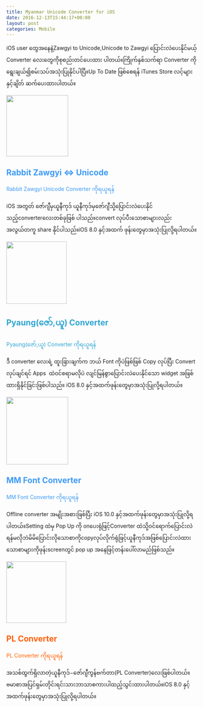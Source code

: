 ```yaml
---
title: Myanmar Unicode Converter for iOS
date: 2016-12-13T15:44:17+00:00
layout: post
categories: Mobile
---
```

iOS user တွေအနေနဲ့Zawgyi to Unicode,Unicode to Zawgyi ပြောင်းလဲပေးနိုင်မယ့် Converter လေးတွေကိုစုစည်းတင်ပေးထား ပါတယ်။ကြိုက်နှစ်သက်ရာ Converter ကိုရွေးချယ်၍စမ်းသပ်အသုံးပြုနိုင်ပါပြီ။Up To Date ဖြစ်စေရန် iTunes Store လင့်များနှင့်ချိတ် ဆက်ပေးထားပါတယ်။

<img loading="lazy" class="alignleft wp-image-1186" src="http://localhost/wordpress/wp-content/uploads/2017/01/Rabbit.png" alt="" width="163" height="161" /> 

<h2 class="document-title" style="color: #3e9af5;">
  Rabbit Zawgyi <=> Unicode
</h2>

<a style="text-decoration: none; color: #3e9af5;" title="Rabbit Zawgyi Unicode Converter ကိုရယူရန်" href="https://itunes.apple.com/sg/app/rabbit-zawgyi-unicode-converter/id1032950289?mt=8">Rabbit Zawgyi Unicode Converter ကိုရယူရန်</a>

iOS အတွတ် ဇော်ဂျီမှယူနီကုဒ် ယူနီကုဒ်မှဇော်ဂျီသို့ပြောင်းလဲပေးနိုင်သည့်converterလေးတစ်ခုဖြစ် ပါသည်။convert လုပ်ပီးသောစာများလည်းအလွယ်တကူ share နိုင်ပါသည်။iOS 8.0 နှင့်အထက် ဖုန်းတွေမှာအသုံးပြုလို့ရပါတယ်။

<img loading="lazy" class="alignright wp-image-1644" src="http://www.unicodetoday.org/wp-content/uploads/2016/12/နန.png" alt="" width="159" height="164" /> 

<h2 class="document-title" style="color: #2ea5d1;">
  Pyaung(ဇော်,ယူ) Converter
</h2>

<a style="text-decoration: none; color: #2ea5d1;" title="Pyaung(ဇော်,ယူ) Converter ကိုရယူရန်" href="https://itunes.apple.com/us/app/pyaung-convert-between-zawgyi/id1039690192?mt=8">Pyaung(ဇော်,ယူ) Converter ကိုရယူရန်</a>

ဒီ converter လေးရဲ့ ထူးခြားချက်က ဘယ် Font ကိုပဲဖြစ်ဖြစ် Copy လုပ်ပြီး Convert လုပ်ချင်ရင် Apps  ထဲဝင်စရာမလိုပဲ လျင်မြန်စွာပြောင်းလဲပေးနိုင်သော widget အဖြစ်ထားရှိနိုင်ခြင်းဖြစ်ပါသည်။ iOS 8.0 နှင့်အထက်ဖုန်းတွေမှာအသုံးပြုလို့ရပါတယ်။

<img loading="lazy" class="alignleft wp-image-1184" src="http://localhost/wordpress/wp-content/uploads/2017/01/MM.png" width="163" height="178" /> 

<h2 class="document-title" style="color: #3e9af5;">
  MM Font Converter
</h2>

<a style="text-decoration: none; color: #3e9af5;" title="MM Font Converter ကိုရယူရန်" href="https://itunes.apple.com/us/app/mm-font-converter/id1161145706?mt=8">MM Font Converter ကိုရယူရန်</a>

Offline converter အမျိုးအစားဖြစ်ပြီး iOS 10.0 နှင့်အထက်ဖုန်းတွေမှာအသုံးပြုလို့ရပါတယ်။Setting ထဲမှ Pop Up ကို onပေးရုံဖြင့်Converter ထဲသို့ဝင်ရောက်ပြောင်းလဲရန်မလိုဘဲမိမိပြောင်းလိုသောစာကိုcopyလုပ်လိုက်ရုံဖြင့်ယူနီကုဒ်အဖြစ်ပြောင်းလဲထားသောစာများကိုဖုန်းscreenတွင် pop up အနေဖြင့်တန်းပေါ်လာမည်ဖြစ်သည်။

<img loading="lazy" class="alignright wp-image-1644" src="http://localhost/wordpress/wp-content/uploads/2017/01/Untitled-2.png" alt="" width="158" height="162" /> 

<h2 class="document-title" style="color: #ff5f00;">
  PL Converter
</h2>

<a style="text-decoration: none; color: #ff5f00;" title="PL Converter ကိုရယူရန်" href="https://itunes.apple.com/us/app/pl-converter/id1210051894?mt=8">PL Converter ကိုရယူရန်</a>

အသစ်ထွက်ရှိလာတဲ့ယူနီကုဒ်−ဇော်ဂျီကွန်ဗက်တာ(PL Converter)လေးဖြစ်ပါတယ်။ဗမာစာအပြင်ရှမ်းတိုင်းရင်းသားဘာသာစကားပါထည့်သွင်းထားပါတယ်။iOS 8.0 နှင့်အထက်ဖုန်းတွေမှာအသုံးပြုလို့ရပါတယ်။